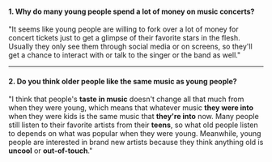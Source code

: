 #### 1. Why do many young people spend a lot of money on music concerts?
"It seems like young people are willing to fork over a lot of money for concert tickets just to get a glimpse of their favorite stars in the flesh. Usually they only see them through social media or on screens, so they'll get a chance to interact with or talk to the singer or the band as well."

---
#### 2. Do you think older people like the same music as young people?
"I think that people's **taste in music** doesn't change all that much from when they were young, which means that whatever music **they were into** when they were kids is the same music that **they're into** now. Many people still listen to their favorite artists from their **teens**, so what old people listen to depends on what was popular when they were young. Meanwhile, young people are interested in brand new artists because they think anything old is **uncool** or **out-of-touch**."